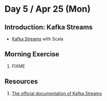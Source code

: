 # Day 5 / Apr 25 (Mon)

## Introduction: Kafka Streams

* [Kafka Streams](https://kafka.apache.org/31/documentation/streams/) with Scala

## Morning Exercise

1. FIXME

## Resources

1. [The official documentation of Kafka Streams](https://kafka.apache.org/31/documentation/streams/)
